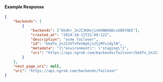 <!-- Code generated for API Clients. DO NOT EDIT. -->

#### Example Response

```json
{
	"backends": [
		{
			"backends": ["bkdhr_2nJI3KHvjinHXNKKQ0cvGD8YGDI"],
			"created_at": "2024-10-11T22:09:12Z",
			"description": "acme failover",
			"id": "bkdfo_2nJI3VTvPetWyEjsJSjMfvi8ylN",
			"metadata": "{\"environment\": \"staging\"}",
			"uri": "https://api.ngrok.com/backends/failover/bkdfo_2nJI3VTvPetWyEjsJSjMfvi8ylN"
		}
	],
	"next_page_uri": null,
	"uri": "https://api.ngrok.com/backends/failover"
}
```
